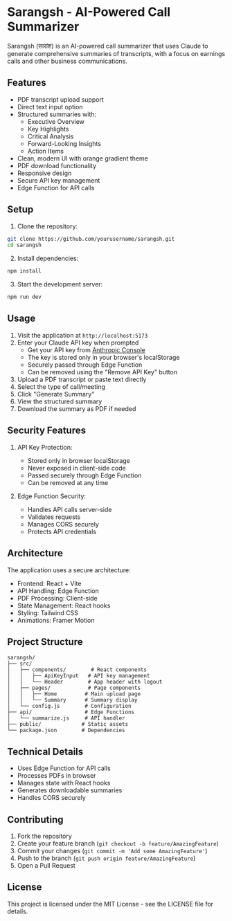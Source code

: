 # Sarangsh - AI-Powered Call Summarizer

Sarangsh (सारांश) is an AI-powered call summarizer that uses Claude to generate comprehensive summaries of transcripts, with a focus on earnings calls and other business communications.

## Features

- PDF transcript upload support
- Direct text input option
- Structured summaries with:
  - Executive Overview
  - Key Highlights
  - Critical Analysis
  - Forward-Looking Insights
  - Action Items
- Clean, modern UI with orange gradient theme
- PDF download functionality
- Responsive design
- Secure API key management
- Edge Function for API calls

## Setup

1. Clone the repository:
```bash
git clone https://github.com/yourusername/sarangsh.git
cd sarangsh
```

2. Install dependencies:
```bash
npm install
```

3. Start the development server:
```bash
npm run dev
```

## Usage

1. Visit the application at `http://localhost:5173`
2. Enter your Claude API key when prompted
   - Get your API key from [Anthropic Console](https://console.anthropic.com/)
   - The key is stored only in your browser's localStorage
   - Securely passed through Edge Function
   - Can be removed using the "Remove API Key" button
3. Upload a PDF transcript or paste text directly
4. Select the type of call/meeting
5. Click "Generate Summary"
6. View the structured summary
7. Download the summary as PDF if needed

## Security Features

1. API Key Protection:
   - Stored only in browser localStorage
   - Never exposed in client-side code
   - Passed securely through Edge Function
   - Can be removed at any time

2. Edge Function Security:
   - Handles API calls server-side
   - Validates requests
   - Manages CORS securely
   - Protects API credentials

## Architecture

The application uses a secure architecture:
- Frontend: React + Vite
- API Handling: Edge Function
- PDF Processing: Client-side
- State Management: React hooks
- Styling: Tailwind CSS
- Animations: Framer Motion

## Project Structure

```
sarangsh/
├── src/
│   ├── components/        # React components
│   │   ├── ApiKeyInput   # API key management
│   │   └── Header        # App header with logout
│   ├── pages/            # Page components
│   │   ├── Home         # Main upload page
│   │   └── Summary      # Summary display
│   └── config.js        # Configuration
├── api/                 # Edge Functions
│   └── summarize.js     # API handler
├── public/             # Static assets
└── package.json        # Dependencies
```

## Technical Details

- Uses Edge Function for API calls
- Processes PDFs in browser
- Manages state with React hooks
- Generates downloadable summaries
- Handles CORS securely

## Contributing

1. Fork the repository
2. Create your feature branch (`git checkout -b feature/AmazingFeature`)
3. Commit your changes (`git commit -m 'Add some AmazingFeature'`)
4. Push to the branch (`git push origin feature/AmazingFeature`)
5. Open a Pull Request

## License

This project is licensed under the MIT License - see the LICENSE file for details.
